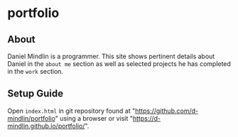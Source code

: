 # portfolio

## About
Daniel Mindlin is a programmer. This site shows pertinent details about Daniel in the `about me` section as well as selected projects he has completed in the `work` section.

## Setup Guide
Open `index.html` in git repository found at "https://github.com/d-mindlin/portfolio" using a browser or visit "https://d-mindlin.github.io/portfolio/".


